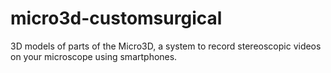 # micro3d-customsurgical
3D models of parts of the Micro3D, a system to record stereoscopic videos on your microscope using smartphones.
